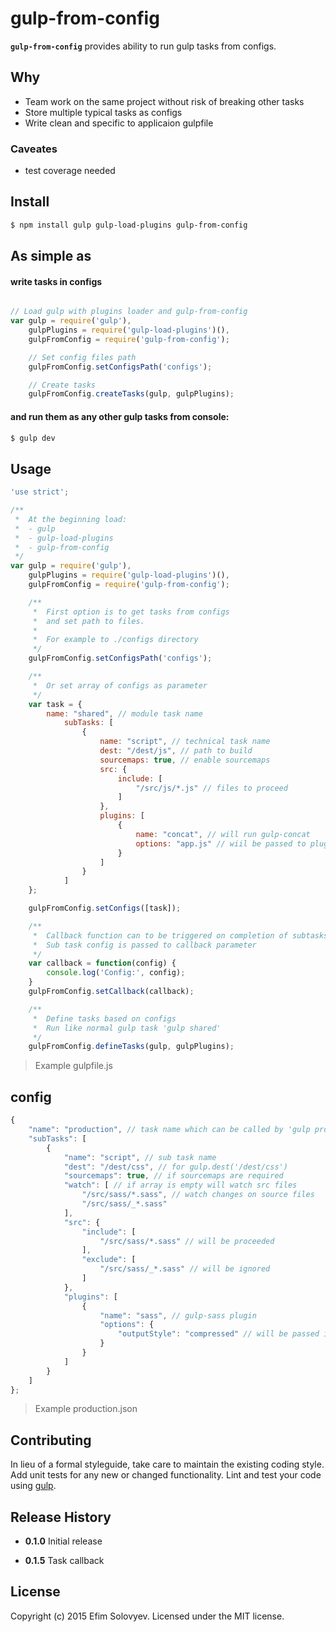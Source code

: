 # gulp-from-config

**`gulp-from-config`** provides ability to run gulp tasks from configs.

## Why

- Team work on the same project without risk of breaking other tasks
- Store multiple typical tasks as configs
- Write clean and specific to applicaion gulpfile

### Caveates

- test coverage needed

## Install

```bash
$ npm install gulp gulp-load-plugins gulp-from-config
```

## As simple as

#### write tasks in configs

```javascript

// Load gulp with plugins loader and gulp-from-config
var gulp = require('gulp'),
    gulpPlugins = require('gulp-load-plugins')(),
    gulpFromConfig = require('gulp-from-config');

    // Set config files path
    gulpFromConfig.setConfigsPath('configs');

    // Create tasks
    gulpFromConfig.createTasks(gulp, gulpPlugins);
```

#### and run them as any other gulp tasks from console:

```bash
$ gulp dev
```

## Usage

```javascript
'use strict';

/**
 *  At the beginning load:
 *  - gulp
 *  - gulp-load-plugins
 *  - gulp-from-config
 */
var gulp = require('gulp'),
    gulpPlugins = require('gulp-load-plugins')(),
    gulpFromConfig = require('gulp-from-config');

    /**
     *  First option is to get tasks from configs
     *  and set path to files.
     *
     *  For example to ./configs directory
     */
    gulpFromConfig.setConfigsPath('configs');

    /**
     *  Or set array of configs as parameter
     */
    var task = {
        name: "shared", // module task name
            subTasks: [
                {
                    name: "script", // technical task name
                    dest: "/dest/js", // path to build
                    sourcemaps: true, // enable sourcemaps
                    src: {
                        include: [
                            "/src/js/*.js" // files to proceed
                        ]
                    },
                    plugins: [
                        {
                            name: "concat", // will run gulp-concat
                            options: "app.js" // wiil be passed to plugin parameter
                        }
                    ]
                }
            ]
    };

    gulpFromConfig.setConfigs([task]);

    /**
     *  Callback function can to be triggered on completion of subtasks
     *  Sub task config is passed to callback parameter
     */
    var callback = function(config) {
        console.log('Config:', config);
    }
    gulpFromConfig.setCallback(callback);

    /**
     *  Define tasks based on configs
     *  Run like normal gulp task 'gulp shared'
     */
    gulpFromConfig.defineTasks(gulp, gulpPlugins);
```
> Example gulpfile.js

## config

```javascript
{
    "name": "production", // task name which can be called by 'gulp production'
    "subTasks": [
        {
            "name": "script", // sub task name
            "dest": "/dest/css", // for gulp.dest('/dest/css')
            "sourcemaps": true, // if sourcemaps are required
            "watch": [ // if array is empty will watch src files
                "/src/sass/*.sass", // watch changes on source files
                "/src/sass/_*.sass"
            ],
            "src": {
                "include": [
                    "/src/sass/*.sass" // will be proceeded
                ],
                "exclude": [
                    "/src/sass/_*.sass" // will be ignored
                ]
            },
            "plugins": [
                {
                    "name": "sass", // gulp-sass plugin
                    "options": {
                        "outputStyle": "compressed" // will be passed into gulp.pipe(sass(options))
                    }
                }
            ]
        }
    ]
};
```
> Example production.json

## Contributing

In lieu of a formal styleguide, take care to maintain the existing coding style. Add unit tests for any new or changed functionality. Lint and test your code using [gulp](http://gulpjs.com/).

## Release History

- **0.1.0** Initial release

- **0.1.5** Task callback

## License

Copyright (c) 2015 Efim Solovyev. Licensed under the MIT license.